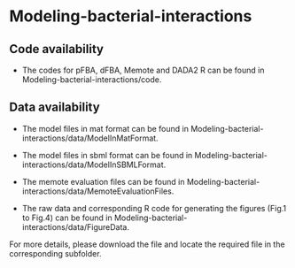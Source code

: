 # Modeling-bacterial-interactions

Code availability
-------
- The codes for pFBA, dFBA, Memote and DADA2 R can be found in Modeling-bacterial-interactions/code.

Data availability
-------
- The model files in mat format can be found in Modeling-bacterial-interactions/data/ModelInMatFormat.

- The model files in sbml format can be found in Modeling-bacterial-interactions/data/ModelInSBMLFormat.

- The memote evaluation files can be found in Modeling-bacterial-interactions/data/MemoteEvaluationFiles.

- The raw data and corresponding R code for generating the figures (Fig.1 to Fig.4) can be found in Modeling-bacterial-interactions/data/FigureData.

For more details, please download the file and locate the required file in the corresponding subfolder.  

 
